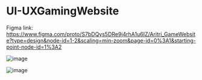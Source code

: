# UI-UXGamingWebsite

Figma link: https://www.figma.com/proto/S7bDQys5DRe9j4rhA1u6IZ/Aritri_GameWebsite?type=design&node-id=1-2&scaling=min-zoom&page-id=0%3A1&starting-point-node-id=1%3A2 

![image](https://github.com/aritrichatterjee9/UI-UXGamingWebsite/assets/73156770/423227af-fc81-4d7d-acdc-e717bb8d212b)


![image](https://github.com/aritrichatterjee9/UI-UXGamingWebsite/assets/73156770/4e9177e3-3943-4bed-b064-5a0526c67bb5)
